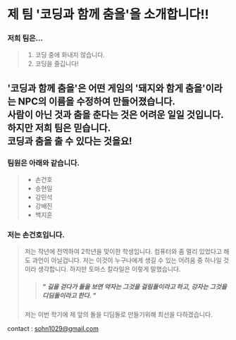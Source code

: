 제 팀 '코딩과 함께 춤을'을 소개합니다!!
====================================


### 저희 팀은...
> 1. 코딩 중에 화내지 않습니다.
> 2. 코딩을 즐깁니다!


'코딩과 함께 춤을'은 어떤 게임의 '돼지와 함게 춤을'이라는 NPC의 이름을 수정하여 만들어졌습니다.  
사람이 아닌 것과 춤을 춘다는 것은 어려운 일일 것입니다.  
하지만 저희 팀은 믿습니다.  
코딩과 춤을 출 수 있다는 것을요!
--------------------------------------------------------------------------------------------------


### 팀원은 아래와 같습니다.
> + 손건호
> + 송현일
> + 강민석
> + 강배진
> + 백지훈


### 저는 손건호입니다.
> 저는 작년에 전역하여 2학년을 맞이한 학생입니다. 컴퓨터와 좀 멀리 있었다고 해도 과언이 아닐겁니다. 저는 이것이 누구나에게 생길 수 있는 어려움 중 하나일 것이라 생각합니다. 하지만 토마스 칼라일은 이렇게 말했습니다.
>> ##### " 길을 걷다가 돌을 보면 약자는 그것을 걸림돌이라고 하고, 강자는 그것을 디딤돌이라고 한다. "
> 저는 이번 학기에 제 앞의 돌을 디딤돌로 만들기위해 최선을 다하겠습니다.


contact : sohn1029@gmail.com




